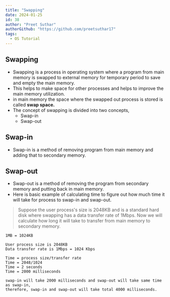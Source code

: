 ```yaml
---
title: "Swapping"
date: 2024-01-25
id: 38
author: "Preet Suthar"
authorGithub: "https://github.com/preetsuthar17"
tags:
  - OS Tutorial
---
```


## Swapping

- Swapping is a process in operating system where a program from main memory is swapped to external memory for temporary period to save and empty the main memory.
- This helps to make space for other processes and helps to improve the main memory utilization.
- in main memory the space where the swapped out process is stored is called **swap space.**
- The concept of swapping is divided into two concepts,
  - Swap-in
  - Swap-out

## Swap-in

- Swap-in is a method of removing program from main memory and adding that to secondary memory.

## Swap-out

- Swap-out is a method of removing the program from secondary memory and putting back in main memory.
- Here is basic example of calculating time to figure out how much time it will take for process to swap-in and swap-out.

> Suppose the user process's size is 2048KB and is a standard hard disk where swapping has a data transfer rate of 1Mbps. Now we will calculate how long it will take to transfer from main memory to secondary memory.

`1MB = 1024KB`

```
User process size is 2048KB
Data transfer rate is 1Mbps = 1024 Kbps

Time = process size/transfer rate
Time = 2048/1024
Time = 2 seconds
Time = 2000 milliseconds

swap-in will take 2000 milliseconds and swap-out will take same time as swap-in,
therefore, swap-in and swap-out will take total 4000 milliseconds.
```
